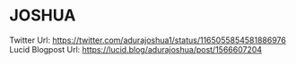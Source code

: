 # JOSHUA
Twitter Url: https://twitter.com/adurajoshua1/status/1165055854581886976
Lucid Blogpost Url: https://lucid.blog/adurajoshua/post/1566607204
